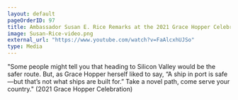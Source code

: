 ```yaml
---
layout: default
pageOrderID: 97
title: Ambassador Susan E. Rice Remarks at the 2021 Grace Hopper Celebration
image: Susan-Rice-video.png
external_url: "https://www.youtube.com/watch?v=FaAlcxhUJSo"
type: Media
---
```



"Some people might tell you that heading to Silicon Valley would be the safer route. But, as Grace Hopper herself liked to say, “A ship in port is safe—but that’s not what ships are built for.” Take a novel path, come serve your country." (2021 Grace Hopper Celebration)
